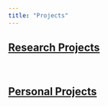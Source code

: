 ```yaml
---
title: "Projects"
---
```

## [Research Projects](./research-projects)

<br>

## [Personal Projects](./personal-projects)